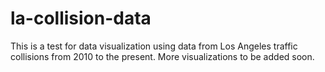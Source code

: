 # la-collision-data

This is a test for data visualization using data from Los Angeles traffic collisions from 2010 to the present. More visualizations to be added soon.
